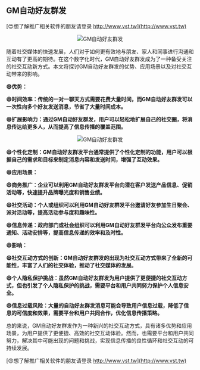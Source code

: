 ## **GM自动好友群发**

[😍想了解推广相关软件的朋友请登录 http://www.vst.tw](http://www.vst.tw)

 <center><img src="https://vst.tw/MP4/tuiguang/png/4.png" alt="GM自动好友群发"></center>

随着社交媒体的快速发展，人们对于如何更有效地与朋友、家人和同事进行沟通和互动有了更高的期待。在这个数字化时代，GM自动好友群发成为了一种备受关注的社交互动新方式。本文将探讨GM自动好友群发的优势、应用场景以及对社交互动带来的影响。

**😄优势：**

**😄时间效率：传统的一对一聊天方式需要花费大量时间，而GM自动好友群发可以一次性向多个好友发送消息，节省了大量时间成本。**

**😄扩展影响力：通过GM自动好友群发，用户可以轻松地扩展自己的社交圈，将消息传达给更多人，从而提高了信息传播的覆盖范围。**

 <center><img src="https://vst.tw/MP4/tuiguang/png/7.png" alt="GM自动好友群发"></center>

**😄个性化定制：GM自动好友群发平台通常提供了个性化定制的功能，用户可以根据自己的需求和目标来制定消息内容和发送时间，增强了互动效果。**

**😄应用场景：**

**😄商务推广：企业可以利用GM自动好友群发平台向潜在客户发送产品信息、促销活动等，快速提升品牌曝光度和销售业绩。**

**😄社交活动：个人或组织可以利用GM自动好友群发平台邀请好友参加生日聚会、派对活动等，提高活动参与度和趣味性。**

**😄信息传递：政府部门或社会组织可以利用GM自动好友群发平台向公众发布重要通知、活动安排等，提高信息传递的效率和及时性。**

**😄影响：**

**😄社交互动方式的创新：GM自动好友群发的出现为社交互动方式带来了全新的可能性，丰富了人们的社交体验，推动了社交媒体的发展。**

**😄个人隐私保护挑战：虽然GM自动好友群发为用户提供了更便捷的社交互动方式，但也引发了个人隐私保护的挑战，需要平台和用户共同努力保护个人信息安全。**

**😄信息过载风险：大量的自动好友群发消息可能会导致用户信息过载，降低了信息的可信度和效果，需要平台和用户共同合作，优化信息传播策略。**

总的来说，GM自动好友群发作为一种新兴的社交互动方式，具有诸多优势和应用场景，为用户提供了更便捷、高效的社交互动体验。然而，也需要平台和用户共同努力，解决其中可能出现的问题和挑战，实现信息传播的良性循环和社交互动的可持续发展。

[😍想了解推广相关软件的朋友请登录 http://www.vst.tw](http://www.vst.tw)



